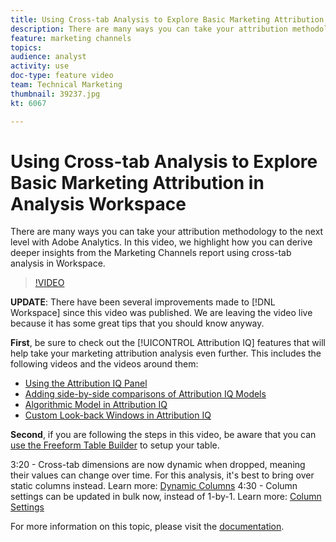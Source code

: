 ```yaml
---
title: Using Cross-tab Analysis to Explore Basic Marketing Attribution in Analysis Workspace
description: There are many ways you can take your attribution methodology to the next level with Adobe Analytics. In this video, we highlight how you can derive deeper insights from the Marketing Channels report using cross-tab analysis in Workspace.
feature: marketing channels
topics: 
audience: analyst
activity: use
doc-type: feature video
team: Technical Marketing
thumbnail: 39237.jpg
kt: 6067

---
```


# Using Cross-tab Analysis to Explore Basic Marketing Attribution in Analysis Workspace

There are many ways you can take your attribution methodology to the next level with Adobe Analytics. In this video, we highlight how you can derive deeper insights from the Marketing Channels report using cross-tab analysis in Workspace.

>[!VIDEO](https://video.tv.adobe.com/v/39237/?quality=12&learn=on)

**UPDATE**: There have been several improvements made to [!DNL Workspace] since this video was published. We are leaving the video live because it has some great tips that you should know anyway.

**First**, be sure to check out the [!UICONTROL Attribution IQ] features that will help take your marketing attribution analysis even further. This includes the following videos and the videos around them:

* [Using the Attribution IQ Panel](using-the-attribution-iq-panel.md)
* [Adding side-by-side comparisons of Attribution IQ Models](adding-side-by-side-comparisons-of-attribution-iq-models.md)
* [Algorithmic Model in Attribution IQ](algorithmic-model-in-attribution-iq.md)
* [Custom Look-back Windows in Attribution IQ](custom-lookback-windows-in-attribution-iq.md)

**Second**, if you are following the steps in this video, be aware that you can [use the Freeform Table Builder](../building-freeform-tables/using-the-freeform-table-builder-in-analysis-workspace.md) to setup your table.

3:20 - Cross-tab dimensions are now dynamic when dropped, meaning their values can change over time. For this analysis, it's best to bring over static columns instead. Learn more: [Dynamic Columns](../building-freeform-tables/dynamic-columns.md)
4:30 - Column settings can be updated in bulk now, instead of 1-by-1. Learn more: [Column Settings](../building-freeform-tables/column-settings-updates-in-analysis-workspace-text-wrapping.md)
 

For more information on this topic, please visit the [documentation](https://docs.adobe.com/content/help/en/analytics/analyze/analysis-workspace/attribution/models.html).

 